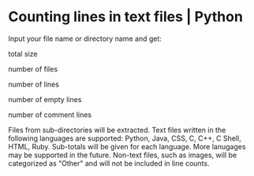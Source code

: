 # Counting lines in text files | Python
Input your file name or directory name and get:

total size

number of files

number of lines

number of empty lines

number of comment lines

Files from sub-directories will be extracted.
Text files written in the following languages are supported: Python, Java, CSS, C, C++, C Shell, HTML, Ruby. Sub-totals will be given for each language. More lanugages may be supported in the future.
Non-text files, such as images, will be categorized as "Other" and will not be included in line counts. 

